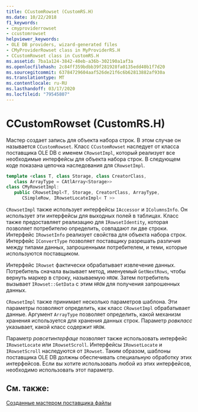 ```yaml
---
title: CCustomRowset (CustomRS.H)
ms.date: 10/22/2018
f1_keywords:
- cmyproviderrowset
- ccustomrowset
helpviewer_keywords:
- OLE DB providers, wizard-generated files
- CMyProviderRowset class in MyProviderRS.H
- CCustomRowset class in CustomRS.H
ms.assetid: 7ba1a124-3842-40eb-a36b-302190a1af3a
ms.openlocfilehash: 2c84ff359bdbb39f281928fa0135edd40b1f7d20
ms.sourcegitcommit: 63784729604aaf526de21f6c6b62813882af930a
ms.translationtype: MT
ms.contentlocale: ru-RU
ms.lasthandoff: 03/17/2020
ms.locfileid: "79545807"
---
```

# <a name="ccustomrowset-customrsh"></a>CCustomRowset (CustomRS.H)

Мастер создает запись для объекта набора строк. В этом случае он называется `CCustomRowset`. Класс `CCustomRowset` наследует от класса поставщика OLE DB с именем `CRowsetImpl`, который реализует все необходимые интерфейсы для объекта набора строк. В следующем коде показана цепочка наследования для `CRowsetImpl`.

```cpp
template <class T, class Storage, class CreatorClass, 
   class ArrayType = CAtlArray<Storage>>
class CMyRowsetImpl:
   public CRowsetImpl<T, Storage, CreatorClass, ArrayType, 
      CSimpleRow, IRowsetLocateImpl< T >>
```

`CRowsetImpl` также использует интерфейсы `IAccessor` и `IColumnsInfo`. Он использует эти интерфейсы для выходных полей в таблицах. Класс также предоставляет реализацию для `IRowsetIdentity`, которая позволяет потребителю определить, совпадают ли две строки. Интерфейс `IRowsetInfo` реализует свойства для объекта набора строк. Интерфейс `IConvertType` позволяет поставщику разрешать различия между типами данных, запрошенными потребителем, и теми, которые используются поставщиком.

Интерфейс `IRowset` фактически обрабатывает извлечение данных. Потребитель сначала вызывает метод, именуемый `GetNextRows`, чтобы вернуть маркер в строку, называемую `HROW`. Затем потребитель вызывает `IRowset::GetData` с этим `HROW` для получения запрошенных данных.

`CRowsetImpl` также принимает несколько параметров шаблона. Эти параметры позволяют определить, как класс `CRowsetImpl` обрабатывает данные. Аргумент `ArrayType` позволяет определить, какой механизм хранения используется для хранения данных строк. Параметр *ровкласс* указывает, какой класс содержит `HROW`.

Параметр *ровсетинтерфаце* позволяет также использовать интерфейс `IRowsetLocate` или `IRowsetScroll`. Интерфейсы `IRowsetLocate` и `IRowsetScroll` наследуются от `IRowset`. Таким образом, шаблоны поставщика OLE DB должны обеспечивать специальную обработку этих интерфейсов. Если вы хотите использовать любой из этих интерфейсов, необходимо использовать этот параметр.

## <a name="see-also"></a>См. также:

[Созданные мастером поставщика файлы](../../data/oledb/provider-wizard-generated-files.md)<br/>
